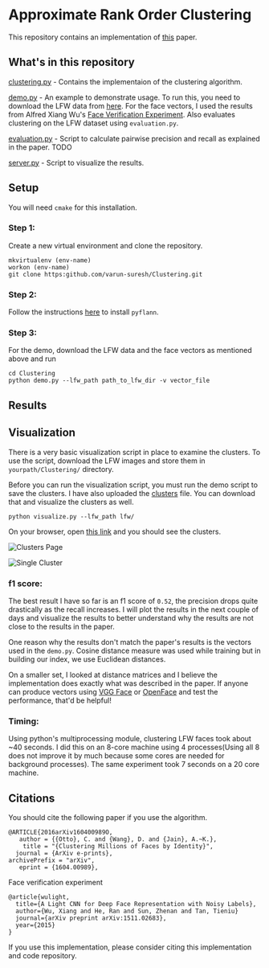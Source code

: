# Approximate Rank Order Clustering

This repository contains an implementation of [this](https://arxiv.org/pdf/1604.00989.pdf) paper.
## What's in this repository
[clustering.py](https://github.com/varun-suresh/Clustering/blob/master/clustering.py) - Contains the implementaion of the clustering algorithm.

[demo.py](https://github.com/varun-suresh/Clustering/blob/master/demo.py) - An example to demonstrate usage. To run this, you need to download the LFW data from [here](http://vis-www.cs.umass.edu/lfw/). For the face vectors, I used the results from Alfred Xiang Wu's [Face Verification Experiment](https://github.com/AlfredXiangWu/face_verification_experiment/tree/master/results). Also evaluates clustering on the LFW dataset using `evaluation.py`.

[evaluation.py](https://github.com/varun-suresh/Clustering/blob/master/demo.py) - Script to calculate pairwise precision and recall as explained in the paper.
TODO

[server.py](https:github.com/varun-suresh/Clustering) - Script to visualize the results.

## Setup
You will need `cmake` for this installation.

### Step 1:
Create a new virtual environment and clone the repository.
```
mkvirtualenv (env-name)
workon (env-name)
git clone https:github.com/varun-suresh/Clustering.git
```

### Step 2:
Follow the instructions [here](http://www.cs.ubc.ca/research/flann/) to install `pyflann`.

### Step 3:
For the demo, download the LFW data and the face vectors as mentioned above and run

```
cd Clustering
python demo.py --lfw_path path_to_lfw_dir -v vector_file
```

## Results

## Visualization

There is a very basic visualization script in place to examine the clusters. To
use the script, download the LFW images and store them in `yourpath/Clustering/` directory.

Before you can run the visualization script, you must run the demo script to save the clusters. I have also uploaded the [clusters](http://github.com/) file. You can download that and visualize the clusters as well.

```
python visualize.py --lfw_path lfw/
```
On your browser, open [this link](http://localhost:5000/clusters) and you should see the clusters.

![Clusters Page](https://github.com/varun-suresh/Clustering/tree/master/imgs/visualization.png)

![Single Cluster](https://github.com/varun-suresh/Clustering/tree/master/imgs/single-cluster.png)
### f1 score:
The best result I have so far is an f1 score of `0.52`, the precision drops quite drastically as the recall increases. I will plot the results in the next couple of days and visualize the results to better understand why the results are not close to the results in the paper.

One reason why the results don't match the paper's results is the vectors used in the `demo.py`. Cosine distance measure was used while training but in building our index, we use Euclidean distances.

On a smaller set, I looked at distance matrices and I believe the implementation does exactly what was described in the paper. If anyone can produce vectors using [VGG Face](http://www.robots.ox.ac.uk/~vgg/software/vgg_face/) or [OpenFace](https://github.com/cmusatyalab/openface) and test the performance, that'd be helpful!

### Timing:
Using python's multiprocessing module, clustering LFW faces took about ~40 seconds. I did this on an 8-core machine using 4 processes(Using all 8 does not improve it by much because some cores are needed for background processes). The same experiment took 7 seconds on a 20 core machine.

## Citations
You should cite the following paper if you use the algorithm.
```
@ARTICLE{2016arXiv160400989O,
   author = {{Otto}, C. and {Wang}, D. and {Jain}, A.~K.},
    title = "{Clustering Millions of Faces by Identity}",
  journal = {ArXiv e-prints},
archivePrefix = "arXiv",
   eprint = {1604.00989},
```
Face verification experiment
```
@article{wulight,
  title={A Light CNN for Deep Face Representation with Noisy Labels},
  author={Wu, Xiang and He, Ran and Sun, Zhenan and Tan, Tieniu}
  journal={arXiv preprint arXiv:1511.02683},
  year={2015}
}
```
If you use this implementation, please consider citing this implementation and code repository.
